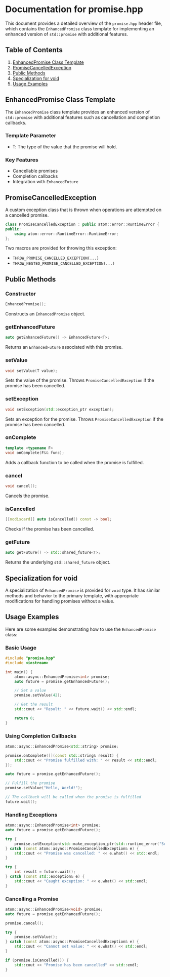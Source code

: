 # Documentation for promise.hpp

This document provides a detailed overview of the `promise.hpp` header file, which contains the `EnhancedPromise` class template for implementing an enhanced version of `std::promise` with additional features.

## Table of Contents

1. [EnhancedPromise Class Template](#enhancedpromise-class-template)
2. [PromiseCancelledException](#promisecancelledexception)
3. [Public Methods](#public-methods)
4. [Specialization for void](#specialization-for-void)
5. [Usage Examples](#usage-examples)

## EnhancedPromise Class Template

The `EnhancedPromise` class template provides an enhanced version of `std::promise` with additional features such as cancellation and completion callbacks.

### Template Parameter

- `T`: The type of the value that the promise will hold.

### Key Features

- Cancellable promises
- Completion callbacks
- Integration with `EnhancedFuture`

## PromiseCancelledException

A custom exception class that is thrown when operations are attempted on a cancelled promise.

```cpp
class PromiseCancelledException : public atom::error::RuntimeError {
public:
    using atom::error::RuntimeError::RuntimeError;
};
```

Two macros are provided for throwing this exception:

- `THROW_PROMISE_CANCELLED_EXCEPTION(...)`
- `THROW_NESTED_PROMISE_CANCELLED_EXCEPTION(...)`

## Public Methods

### Constructor

```cpp
EnhancedPromise();
```

Constructs an `EnhancedPromise` object.

### getEnhancedFuture

```cpp
auto getEnhancedFuture() -> EnhancedFuture<T>;
```

Returns an `EnhancedFuture` associated with this promise.

### setValue

```cpp
void setValue(T value);
```

Sets the value of the promise. Throws `PromiseCancelledException` if the promise has been cancelled.

### setException

```cpp
void setException(std::exception_ptr exception);
```

Sets an exception for the promise. Throws `PromiseCancelledException` if the promise has been cancelled.

### onComplete

```cpp
template <typename F>
void onComplete(F&& func);
```

Adds a callback function to be called when the promise is fulfilled.

### cancel

```cpp
void cancel();
```

Cancels the promise.

### isCancelled

```cpp
[[nodiscard]] auto isCancelled() const -> bool;
```

Checks if the promise has been cancelled.

### getFuture

```cpp
auto getFuture() -> std::shared_future<T>;
```

Returns the underlying `std::shared_future` object.

## Specialization for void

A specialization of `EnhancedPromise` is provided for `void` type. It has similar methods and behavior to the primary template, with appropriate modifications for handling promises without a value.

## Usage Examples

Here are some examples demonstrating how to use the `EnhancedPromise` class:

### Basic Usage

```cpp
#include "promise.hpp"
#include <iostream>

int main() {
    atom::async::EnhancedPromise<int> promise;
    auto future = promise.getEnhancedFuture();

    // Set a value
    promise.setValue(42);

    // Get the result
    std::cout << "Result: " << future.wait() << std::endl;

    return 0;
}
```

### Using Completion Callbacks

```cpp
atom::async::EnhancedPromise<std::string> promise;

promise.onComplete([](const std::string& result) {
    std::cout << "Promise fulfilled with: " << result << std::endl;
});

auto future = promise.getEnhancedFuture();

// Fulfill the promise
promise.setValue("Hello, World!");

// The callback will be called when the promise is fulfilled
future.wait();
```

### Handling Exceptions

```cpp
atom::async::EnhancedPromise<int> promise;
auto future = promise.getEnhancedFuture();

try {
    promise.setException(std::make_exception_ptr(std::runtime_error("Something went wrong")));
} catch (const atom::async::PromiseCancelledException& e) {
    std::cout << "Promise was cancelled: " << e.what() << std::endl;
}

try {
    int result = future.wait();
} catch (const std::exception& e) {
    std::cout << "Caught exception: " << e.what() << std::endl;
}
```

### Cancelling a Promise

```cpp
atom::async::EnhancedPromise<void> promise;
auto future = promise.getEnhancedFuture();

promise.cancel();

try {
    promise.setValue();
} catch (const atom::async::PromiseCancelledException& e) {
    std::cout << "Cannot set value: " << e.what() << std::endl;
}

if (promise.isCancelled()) {
    std::cout << "Promise has been cancelled" << std::endl;
}
```
